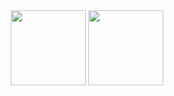 <div align="center">
<span>  </span>
<img height="120px" src="https://github-readme-stats.vercel.app/api?username=yfyeung" /><span>  </span><img height="120px" src="https://github-readme-stats.vercel.app/api/top-langs/?username=yfyeung&layout=compact&langs_count=8" />
<span>  </span>
</div>
